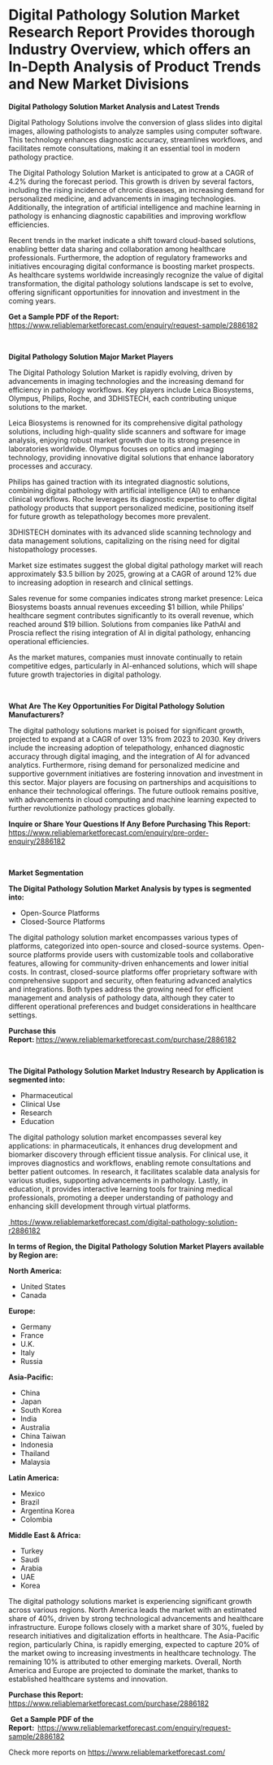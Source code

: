 <p><h1>Digital Pathology Solution Market Research Report Provides thorough Industry Overview, which offers an In-Depth Analysis of Product Trends and New Market Divisions</h1></p><p><strong>Digital Pathology Solution Market Analysis and Latest Trends</strong></p>
<p><p>Digital Pathology Solutions involve the conversion of glass slides into digital images, allowing pathologists to analyze samples using computer software. This technology enhances diagnostic accuracy, streamlines workflows, and facilitates remote consultations, making it an essential tool in modern pathology practice.</p><p>The Digital Pathology Solution Market is anticipated to grow at a CAGR of 4.2% during the forecast period. This growth is driven by several factors, including the rising incidence of chronic diseases, an increasing demand for personalized medicine, and advancements in imaging technologies. Additionally, the integration of artificial intelligence and machine learning in pathology is enhancing diagnostic capabilities and improving workflow efficiencies.</p><p>Recent trends in the market indicate a shift toward cloud-based solutions, enabling better data sharing and collaboration among healthcare professionals. Furthermore, the adoption of regulatory frameworks and initiatives encouraging digital conformance is boosting market prospects. As healthcare systems worldwide increasingly recognize the value of digital transformation, the digital pathology solutions landscape is set to evolve, offering significant opportunities for innovation and investment in the coming years.</p></p>
<p><strong>Get a Sample PDF of the Report:&nbsp;</strong> <a href="https://www.reliablemarketforecast.com/enquiry/request-sample/2886182?utm_campaign=2779&utm_medium=2&utm_source=Github&utm_content=ia&utm_term=13032025&utm_id=digital-pathology-solution">https://www.reliablemarketforecast.com/enquiry/request-sample/2886182</a></p>
<p>&nbsp;</p>
<p><strong>Digital Pathology Solution Major Market Players</strong></p>
<p><p>The Digital Pathology Solution Market is rapidly evolving, driven by advancements in imaging technologies and the increasing demand for efficiency in pathology workflows. Key players include Leica Biosystems, Olympus, Philips, Roche, and 3DHISTECH, each contributing unique solutions to the market.</p><p>Leica Biosystems is renowned for its comprehensive digital pathology solutions, including high-quality slide scanners and software for image analysis, enjoying robust market growth due to its strong presence in laboratories worldwide. Olympus focuses on optics and imaging technology, providing innovative digital solutions that enhance laboratory processes and accuracy.</p><p>Philips has gained traction with its integrated diagnostic solutions, combining digital pathology with artificial intelligence (AI) to enhance clinical workflows. Roche leverages its diagnostic expertise to offer digital pathology products that support personalized medicine, positioning itself for future growth as telepathology becomes more prevalent.</p><p>3DHISTECH dominates with its advanced slide scanning technology and data management solutions, capitalizing on the rising need for digital histopathology processes.</p><p>Market size estimates suggest the global digital pathology market will reach approximately $3.5 billion by 2025, growing at a CAGR of around 12% due to increasing adoption in research and clinical settings.</p><p>Sales revenue for some companies indicates strong market presence: Leica Biosystems boasts annual revenues exceeding $1 billion, while Philips' healthcare segment contributes significantly to its overall revenue, which reached around $19 billion. Solutions from companies like PathAI and Proscia reflect the rising integration of AI in digital pathology, enhancing operational efficiencies.</p><p>As the market matures, companies must innovate continually to retain competitive edges, particularly in AI-enhanced solutions, which will shape future growth trajectories in digital pathology.</p></p>
<p>&nbsp;</p>
<p><strong>What Are The Key Opportunities For Digital Pathology Solution Manufacturers?</strong></p>
<p><p>The digital pathology solutions market is poised for significant growth, projected to expand at a CAGR of over 13% from 2023 to 2030. Key drivers include the increasing adoption of telepathology, enhanced diagnostic accuracy through digital imaging, and the integration of AI for advanced analytics. Furthermore, rising demand for personalized medicine and supportive government initiatives are fostering innovation and investment in this sector. Major players are focusing on partnerships and acquisitions to enhance their technological offerings. The future outlook remains positive, with advancements in cloud computing and machine learning expected to further revolutionize pathology practices globally.</p></p>
<p><strong>Inquire or Share Your Questions If Any Before Purchasing This Report:</strong> <a href="https://www.reliablemarketforecast.com/enquiry/pre-order-enquiry/2886182?utm_campaign=2779&utm_medium=2&utm_source=Github&utm_content=ia&utm_term=13032025&utm_id=digital-pathology-solution">https://www.reliablemarketforecast.com/enquiry/pre-order-enquiry/2886182</a></p>
<p>&nbsp;</p>
<p><strong>Market Segmentation</strong></p>
<p><strong>The Digital Pathology Solution Market Analysis by types is segmented into:</strong></p>
<p><ul><li>Open-Source Platforms</li><li>Closed-Source Platforms</li></ul></p>
<p><p>The digital pathology solution market encompasses various types of platforms, categorized into open-source and closed-source systems. Open-source platforms provide users with customizable tools and collaborative features, allowing for community-driven enhancements and lower initial costs. In contrast, closed-source platforms offer proprietary software with comprehensive support and security, often featuring advanced analytics and integrations. Both types address the growing need for efficient management and analysis of pathology data, although they cater to different operational preferences and budget considerations in healthcare settings.</p></p>
<p><strong>Purchase this Report:&nbsp;</strong><a href="https://www.reliablemarketforecast.com/purchase/2886182?utm_campaign=2779&utm_medium=2&utm_source=Github&utm_content=ia&utm_term=13032025&utm_id=digital-pathology-solution">https://www.reliablemarketforecast.com/purchase/2886182</a></p>
<p>&nbsp;</p>
<p><strong>The Digital Pathology Solution Market Industry Research by Application is segmented into:</strong></p>
<p><ul><li>Pharmaceutical</li><li>Clinical Use</li><li>Research</li><li>Education</li></ul></p>
<p><p>The digital pathology solution market encompasses several key applications: in pharmaceuticals, it enhances drug development and biomarker discovery through efficient tissue analysis. For clinical use, it improves diagnostics and workflows, enabling remote consultations and better patient outcomes. In research, it facilitates scalable data analysis for various studies, supporting advancements in pathology. Lastly, in education, it provides interactive learning tools for training medical professionals, promoting a deeper understanding of pathology and enhancing skill development through virtual platforms.</p></p>
<p><a href="https://www.reliablemarketforecast.com/digital-pathology-solution-r2886182?utm_campaign=2779&utm_medium=2&utm_source=Github&utm_content=ia&utm_term=13032025&utm_id=digital-pathology-solution">&nbsp;https://www.reliablemarketforecast.com/digital-pathology-solution-r2886182</a></p>
<p><strong>In terms of Region, the Digital Pathology Solution Market Players available by Region are:</strong></p>
<p>
    <p> <strong> North America: </strong>
        <ul>
            <li>United States</li>
            <li>Canada</li>
        </ul>
        </p> 
    <p> <strong> Europe: </strong>
        <ul>
            <li>Germany</li>
            <li>France</li>
            <li>U.K.</li>
            <li>Italy</li>
            <li>Russia</li>
        </ul>
        </p> 
    <p> <strong> Asia-Pacific: </strong>
        <ul>
            <li>China</li>
            <li>Japan</li>
            <li>South Korea</li>
            <li>India</li>
            <li>Australia</li>
            <li>China Taiwan</li>
            <li>Indonesia</li>
            <li>Thailand</li>
            <li>Malaysia</li>
        </ul>
        </p> 
    <p> <strong> Latin America: </strong>
        <ul>
            <li>Mexico</li>
            <li>Brazil</li>
            <li>Argentina Korea</li>
            <li>Colombia</li>
        </ul>
        </p> 
    <p> <strong> Middle East & Africa: </strong>
        <ul>
            <li>Turkey</li>
            <li>Saudi</li>
            <li>Arabia</li>
            <li>UAE</li>
            <li>Korea</li>
        </ul>
    </p>
    </p>
<p><p>The digital pathology solutions market is experiencing significant growth across various regions. North America leads the market with an estimated share of 40%, driven by strong technological advancements and healthcare infrastructure. Europe follows closely with a market share of 30%, fueled by research initiatives and digitalization efforts in healthcare. The Asia-Pacific region, particularly China, is rapidly emerging, expected to capture 20% of the market owing to increasing investments in healthcare technology. The remaining 10% is attributed to other emerging markets. Overall, North America and Europe are projected to dominate the market, thanks to established healthcare systems and innovation.</p></p>
<p><strong>Purchase this Report: </strong><a href="https://www.reliablemarketforecast.com/purchase/2886182?utm_campaign=2779&utm_medium=2&utm_source=Github&utm_content=ia&utm_term=13032025&utm_id=digital-pathology-solution">https://www.reliablemarketforecast.com/purchase/2886182</a></p>
<p>&nbsp;<strong>Get a Sample PDF of the Report:&nbsp;&nbsp;</strong><a href="https://www.reliablemarketforecast.com/enquiry/request-sample/2886182?utm_campaign=2779&utm_medium=2&utm_source=Github&utm_content=ia&utm_term=13032025&utm_id=digital-pathology-solution">https://www.reliablemarketforecast.com/enquiry/request-sample/2886182</a></p>
<p><strong></strong></p>
<p>Check more reports on <a href="https://www.reliablemarketforecast.com/?utm_campaign=2779&utm_medium=2&utm_source=Github&utm_content=ia&utm_term=13032025&utm_id=digital-pathology-solution">https://www.reliablemarketforecast.com/</a></p>